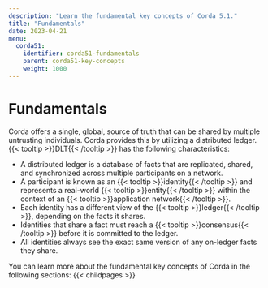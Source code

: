 ```yaml
---
description: "Learn the fundamental key concepts of Corda 5.1."
title: "Fundamentals"
date: 2023-04-21
menu:
  corda51:
    identifier: corda51-fundamentals
    parent: corda51-key-concepts
    weight: 1000
---
```

# Fundamentals

Corda offers a single, global, source of truth that can be shared by multiple untrusting individuals.
Corda provides this by utilizing a distributed ledger.
{{< tooltip >}}DLT{{< /tooltip >}} has the following characteristics:

* A distributed ledger is a database of facts that are replicated, shared, and synchronized across multiple participants on a network.
* A participant is known as an {{< tooltip >}}identity{{< /tooltip >}} and represents a real-world {{< tooltip >}}entity{{< /tooltip >}} within the context of an {{< tooltip >}}application network{{< /tooltip >}}.
* Each identity has a different view of the {{< tooltip >}}ledger{{< /tooltip >}}, depending on the facts it shares.
* Identities that share a fact must reach a {{< tooltip >}}consensus{{< /tooltip >}} before it is committed to the ledger.
* All identities always see the exact same version of any on-ledger facts they share.

You can learn more about the fundamental key concepts of Corda in the following sections:
{{< childpages >}}
